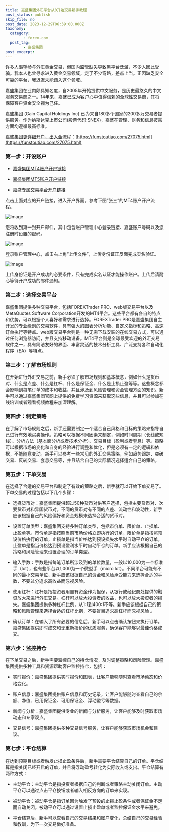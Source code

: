 ```yaml
---
title: 嘉盛集团外汇平台从0开始交易新手教程
post_status: publish
skip_file: no
post_date: 2023-12-29T06:39:00.000Z
taxonomy:
  category:
        - forex-com
  post_tag:
        - 嘉盛集团
post_excerpt: 
---
```

许多人渴望参与外汇黄金交易，但国内监管缺失导致黑平台泛滥，不少人因此受骗。我本人也曾寻求进入黄金交易领域，走了不少弯路，差点上当。正因缺乏安全可靠的平台，我迟迟未能踏入这个领域。

嘉盛集团在业内颇具知名度，自2005年开始提供中文服务，是历史最悠久的中文服务交易商之一。14年来，嘉盛已成为客户心中值得信赖的全球性交易商，其将保障客户资金安全视为己任。

嘉盛集团 (Gain Capital Holdings Inc) 已为来自180多个国家的200多万交易者提供服务。作为纳斯达克上市公司(股票代码:SNEX)，嘉盛在管理、财务和信息披露方面均遵循最高标准。

[嘉盛集团更详细开户，出入金流程](https://funstoutiao.com/27075.html)：[https://funstoutiao.com/27075.html](https://funstoutiao.com/27075.html)

### 第一步：开设账户

* [嘉盛集团MT4账户开户链接](https://s.ssgg.net/jsmt4)

* [嘉盛集团MT5账户开户链接](https://s.ssgg.net/jsmt5)

* [嘉盛专属交易平台开户链接](https://s.ssgg.net/js)

点击上面对应的开户链接，进入开户界面，参考下图“张三”的MT4账户开户流程。

![Image](https://prod-files-secure.s3.us-west-2.amazonaws.com/39ed1227-6d7d-4570-be36-9ccd4a2c4241/7a167aea-686b-400d-af59-4e18eb607a40/640.png?X-Amz-Algorithm=AWS4-HMAC-SHA256&X-Amz-Content-Sha256=UNSIGNED-PAYLOAD&X-Amz-Credential=ASIAZI2LB4665GIEWTHC%2F20250806%2Fus-west-2%2Fs3%2Faws4_request&X-Amz-Date=20250806T221309Z&X-Amz-Expires=3600&X-Amz-Security-Token=IQoJb3JpZ2luX2VjEEYaCXVzLXdlc3QtMiJHMEUCIAqCQRgKs9UokW8qcvFEaPZcSeUMgECywFwjAS7CAhA9AiEA5pLR6mZDrPZwN5fzLGM1o1MZ8B9PVK29OykDmmJihpoq%2FwMIfxAAGgw2Mzc0MjMxODM4MDUiDCZ4bCtV8JwLn5%2BzOyrcA0eGjeXYLinxWR9AbYcv0uFmgsXe94%2F3i0YjR1KQhMgFpBf3bycevJby08dDfxSnG0lq2jKTH3ozlmxhxJqcdtjZ5Mv1XnyyJaBLYBtxgUIeXVs%2Bbq6ilxt4djhEarby0Pc4uOLREUFPFsX7lrgclsG%2F%2Bl9%2F4FbRzu6llnwNHoI4r9YFk%2BtrXNcrBjMiXbKfNH6A5u39biuQsOqAWFh9J61yTfkvV971%2BDWnLURs3xaT%2FCUvh6lsjM814GTS%2FAZHBEqSEpoPNXdXYM3ZuPtGDN3llqswhnTJ4OH%2FKK6B9Y%2BZRTNaNPv4poJrHB%2FQ7uAapL4BIq4kMKTKDizFB6cFdcpPss%2Fqui9M%2FFHAsWnwIImlgSvt1xI8BAiuotMxFW8dD%2BzZYlsWq8Q8uuRmxkXExfVROQrMfuzVMtJoG7czyAsw7bU8TdBMgZgxIe1EjwHLvTFjeKkS2UkN2pWb0xr3wwiZuOH1EGDwg5VLVM6RJs8Jznyii1PS1quk0T9sO19N5LZ%2FarwDAqBxcOGTk%2FNyC1qEJ31v%2FzXy3CCjhkKunoSo9JmqVRPCdPuGdfPOqsG9Ig0EzzwpQjGB2t7XwSzmM6gFsssTQGzRai5szbQ9h8dgDUYU8OUDaEwaMc%2B6MOeZz8QGOqUBysGRlna4ijF4JN22%2BTmKn4BZIj6y%2BcEXsnn%2B22ZzS46xZBra2nhBJ3yxtcm5E6fe5x0c5cwoUsgZ44YVBePdUrhCFz345tDCJ5kC8xm%2BUB%2FKN3yG2uEwOoNeanwGm1tZIWl4dstc5ZrNSi%2BaCzNPkqqP4ts5B3RX2deZPU3op4hwqWTtNotXLE8Rqs%2FpjZvBEJHJU5BlDNWMhXRShAwprpI4C15%2B&X-Amz-Signature=6e54957713bf9f98ef1b303ff7c88c70665d17ee1e4f56d3e1a975cb1ebfef8f&X-Amz-SignedHeaders=host&x-amz-checksum-mode=ENABLED&x-id=GetObject)

您将收到第一封开户邮件，其中包含账户管理中心登录链接、嘉盛账户号码以及您注册时设置的密码。

![Image](https://prod-files-secure.s3.us-west-2.amazonaws.com/39ed1227-6d7d-4570-be36-9ccd4a2c4241/eaa1c6b3-2877-4284-a0e1-530e222c27fb/image.png?X-Amz-Algorithm=AWS4-HMAC-SHA256&X-Amz-Content-Sha256=UNSIGNED-PAYLOAD&X-Amz-Credential=ASIAZI2LB4665GIEWTHC%2F20250806%2Fus-west-2%2Fs3%2Faws4_request&X-Amz-Date=20250806T221309Z&X-Amz-Expires=3600&X-Amz-Security-Token=IQoJb3JpZ2luX2VjEEYaCXVzLXdlc3QtMiJHMEUCIAqCQRgKs9UokW8qcvFEaPZcSeUMgECywFwjAS7CAhA9AiEA5pLR6mZDrPZwN5fzLGM1o1MZ8B9PVK29OykDmmJihpoq%2FwMIfxAAGgw2Mzc0MjMxODM4MDUiDCZ4bCtV8JwLn5%2BzOyrcA0eGjeXYLinxWR9AbYcv0uFmgsXe94%2F3i0YjR1KQhMgFpBf3bycevJby08dDfxSnG0lq2jKTH3ozlmxhxJqcdtjZ5Mv1XnyyJaBLYBtxgUIeXVs%2Bbq6ilxt4djhEarby0Pc4uOLREUFPFsX7lrgclsG%2F%2Bl9%2F4FbRzu6llnwNHoI4r9YFk%2BtrXNcrBjMiXbKfNH6A5u39biuQsOqAWFh9J61yTfkvV971%2BDWnLURs3xaT%2FCUvh6lsjM814GTS%2FAZHBEqSEpoPNXdXYM3ZuPtGDN3llqswhnTJ4OH%2FKK6B9Y%2BZRTNaNPv4poJrHB%2FQ7uAapL4BIq4kMKTKDizFB6cFdcpPss%2Fqui9M%2FFHAsWnwIImlgSvt1xI8BAiuotMxFW8dD%2BzZYlsWq8Q8uuRmxkXExfVROQrMfuzVMtJoG7czyAsw7bU8TdBMgZgxIe1EjwHLvTFjeKkS2UkN2pWb0xr3wwiZuOH1EGDwg5VLVM6RJs8Jznyii1PS1quk0T9sO19N5LZ%2FarwDAqBxcOGTk%2FNyC1qEJ31v%2FzXy3CCjhkKunoSo9JmqVRPCdPuGdfPOqsG9Ig0EzzwpQjGB2t7XwSzmM6gFsssTQGzRai5szbQ9h8dgDUYU8OUDaEwaMc%2B6MOeZz8QGOqUBysGRlna4ijF4JN22%2BTmKn4BZIj6y%2BcEXsnn%2B22ZzS46xZBra2nhBJ3yxtcm5E6fe5x0c5cwoUsgZ44YVBePdUrhCFz345tDCJ5kC8xm%2BUB%2FKN3yG2uEwOoNeanwGm1tZIWl4dstc5ZrNSi%2BaCzNPkqqP4ts5B3RX2deZPU3op4hwqWTtNotXLE8Rqs%2FpjZvBEJHJU5BlDNWMhXRShAwprpI4C15%2B&X-Amz-Signature=10093a42abf46f38e4f9d357955654021520b7eb41b688aedc35b367cdf13d2b&X-Amz-SignedHeaders=host&x-amz-checksum-mode=ENABLED&x-id=GetObject)

登录账户管理中心，点击右上角“上传文件”，上传身份证正反面完成实名验证。

![Image](https://prod-files-secure.s3.us-west-2.amazonaws.com/39ed1227-6d7d-4570-be36-9ccd4a2c4241/54090639-09fc-46b4-a135-e0289f707147/image.png?X-Amz-Algorithm=AWS4-HMAC-SHA256&X-Amz-Content-Sha256=UNSIGNED-PAYLOAD&X-Amz-Credential=ASIAZI2LB4665GIEWTHC%2F20250806%2Fus-west-2%2Fs3%2Faws4_request&X-Amz-Date=20250806T221309Z&X-Amz-Expires=3600&X-Amz-Security-Token=IQoJb3JpZ2luX2VjEEYaCXVzLXdlc3QtMiJHMEUCIAqCQRgKs9UokW8qcvFEaPZcSeUMgECywFwjAS7CAhA9AiEA5pLR6mZDrPZwN5fzLGM1o1MZ8B9PVK29OykDmmJihpoq%2FwMIfxAAGgw2Mzc0MjMxODM4MDUiDCZ4bCtV8JwLn5%2BzOyrcA0eGjeXYLinxWR9AbYcv0uFmgsXe94%2F3i0YjR1KQhMgFpBf3bycevJby08dDfxSnG0lq2jKTH3ozlmxhxJqcdtjZ5Mv1XnyyJaBLYBtxgUIeXVs%2Bbq6ilxt4djhEarby0Pc4uOLREUFPFsX7lrgclsG%2F%2Bl9%2F4FbRzu6llnwNHoI4r9YFk%2BtrXNcrBjMiXbKfNH6A5u39biuQsOqAWFh9J61yTfkvV971%2BDWnLURs3xaT%2FCUvh6lsjM814GTS%2FAZHBEqSEpoPNXdXYM3ZuPtGDN3llqswhnTJ4OH%2FKK6B9Y%2BZRTNaNPv4poJrHB%2FQ7uAapL4BIq4kMKTKDizFB6cFdcpPss%2Fqui9M%2FFHAsWnwIImlgSvt1xI8BAiuotMxFW8dD%2BzZYlsWq8Q8uuRmxkXExfVROQrMfuzVMtJoG7czyAsw7bU8TdBMgZgxIe1EjwHLvTFjeKkS2UkN2pWb0xr3wwiZuOH1EGDwg5VLVM6RJs8Jznyii1PS1quk0T9sO19N5LZ%2FarwDAqBxcOGTk%2FNyC1qEJ31v%2FzXy3CCjhkKunoSo9JmqVRPCdPuGdfPOqsG9Ig0EzzwpQjGB2t7XwSzmM6gFsssTQGzRai5szbQ9h8dgDUYU8OUDaEwaMc%2B6MOeZz8QGOqUBysGRlna4ijF4JN22%2BTmKn4BZIj6y%2BcEXsnn%2B22ZzS46xZBra2nhBJ3yxtcm5E6fe5x0c5cwoUsgZ44YVBePdUrhCFz345tDCJ5kC8xm%2BUB%2FKN3yG2uEwOoNeanwGm1tZIWl4dstc5ZrNSi%2BaCzNPkqqP4ts5B3RX2deZPU3op4hwqWTtNotXLE8Rqs%2FpjZvBEJHJU5BlDNWMhXRShAwprpI4C15%2B&X-Amz-Signature=feb7985b46c652491166a8d0066c010cfd5e21a2293a0d5d2bdb2e8e180d3775&X-Amz-SignedHeaders=host&x-amz-checksum-mode=ENABLED&x-id=GetObject)

上传身份证是开户成功的必要条件，只有完成实名认证才能操作账户。上传后请耐心等待开户成功的邮件通知。

### 第二步：选择交易平台

嘉盛集团提供多种交易平台，包括FOREXTrader PRO、web版交易平台以及MetaQuotes Software Corporation开发的MT4平台。这些平台都有各自的特点和优势，可以根据个人喜好和需求进行选择。FOREXTrader PRO是嘉盛集团自主开发的专业级别的交易软件，具有强大的图表分析功能、自定义指标和策略、高速订单执行等特点。web版交易平台则是一种无需下载安装的在线交易方式，可以通过任何浏览器访问，并且支持移动设备。MT4平台则是全球最受欢迎的外汇交易软件之一，具有简洁友好的界面、丰富灵活的技术分析工具、广泛支持各种自动化程序（EA）等特点。

### 第三步：了解市场规则

在开始进行外汇交易之前，新手必须了解市场规则和基本概念，例如什么是货币对、什么是点差、什么是杠杆、什么是保证金、什么是止损止盈等等。这些概念都会影响到每笔订单的成本和收益，并且涉及到风险管理和资金管理方面的知识。新手可以通过嘉盛集团官网上提供的免费学习资源来获取这些信息，并且可以参加在线培训或者观看视频教程来加深理解。

### 第四步：制定策略

在了解了市场规则之后，新手还需要制定一个适合自己风格和目标的策略来指导自己进行有效地买卖操作。策略可以根据不同因素来制定，例如时间周期（长线或短线）、分析方法（基本面分析或者技术分析）、交易目标（盈利或者套息）等。策略可以根据市场的变化和自身的经验进行调整和优化，但是必须有一定的逻辑和依据，不能随意变动。新手可以参考一些常见的外汇交易策略，例如趋势跟踪、突破交易、反转交易、套息交易等，并且结合自己的实际情况选择适合自己的策略。

### 第五步：下单交易

在选择了合适的交易平台和制定了有效的策略之后，新手就可以开始下单交易了。下单交易的过程包括以下几个步骤：

* 选择货币对：嘉盛集团提供超过50种货币对供客户选择，包括主要货币对、次要货币对和异国货币对。不同的货币对有不同的点差、流动性和波动性，新手应该根据自己的风险偏好和资金规模来选择合适的货币对。

* 设置订单类型：嘉盛集团支持多种订单类型，包括市价单、限价单、止损单、止盈单等。市价单是指按照当前市场价格立即执行的订单，限价单是指按照预设价格执行的订单，止损单是指当价格达到预设损失水平时自动平仓的订单，止盈单是指当价格达到预设盈利水平时自动平仓的订单。新手应该根据自己的策略和风险管理来设置合理的订单类型。

* 输入手数：手数是指每笔订单所涉及到的单位数量，一般以10,000为一个标准手（lot），也有些平台以1,000为一个微型手（micro lot）。不同平台可能有不同的最小交易单位，新手应该根据自己的资金和风险承受能力来选择合适的手数，不要过分追求高收益而忽视风险。

* 使用杠杆：杠杆是指投资者用自有资金作为担保，从银行或经纪商处提供的融资放大来进行外汇交易。杠杆可以放大投资者的收益，也可以放大投资者的损失。嘉盛集团提供多种杠杆比例，从1:1到400:1不等。新手应该根据自己的策略和风险管理来选择合适的杠杆比例，不要盲目追求高杠杆而忽视风险 。

* 确认订单：在输入了所有必要的信息后，新手可以点击确认按钮来执行订单。嘉盛集团提供即时成交和无重新报价的优质服务，确保客户能够以最佳价格成交。

### 第六步：监控持仓

在下单交易之后，新手需要监控自己的持仓情况，及时调整策略和风险管理。嘉盛集团提供多种工具和资源帮助客户监控持仓，包括：

* 实时报价：嘉盛集团提供实时报价和图表，让客户能够随时查看市场动态和价格变化。

* 账户信息：嘉盛集团提供账户信息和历史记录，让客户能够随时查看自己的余额、净值、已用保证金、可用保证金、浮动盈亏等数据。

* 新闻与分析：嘉盛集团提供专业的新闻与分析服务，让客户能够及时获取市场动态和专家观点。

* 交易信号：嘉盛集团提供多种交易信号服务，让客户能够获取市场机会和建议。

### 第七步：平仓结算

在达到预期目标或者触发止损止盈条件后，新手需要平仓结算自己的订单。平仓结算是指关闭已经开启的订单，并且将浮动盈亏转化为实际收入或支出。平仓结算有两种方式：

* 主动平仓：主动平仓是指投资者根据自己的判断或者策略主动关闭订单。主动平仓可以通过点击平仓按钮或者输入相反方向的订单来实现。

* 被动平仓：被动平仓是指订单因为触发了预设的止损止盈条件或者保证金不足而自动关闭。被动平仓可以通过设置止损止盈单或者监控保证金水平来避免。

* 平仓结算后，新手可以查看自己的交易结果和账户变化，总结自己的交易经验和教训，为下一次交易做好准备。